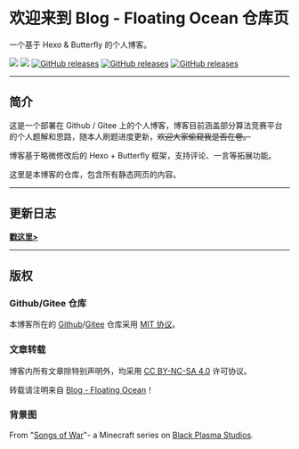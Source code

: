 # 欢迎来到 Blog - Floating Ocean 仓库页

一个基于 Hexo & Butterfly 的个人博客。

<a align="right" href="https://github.com/Floating-Ocean/blog/commits/gh-pages"><img src="https://img.shields.io/github/last-commit/Floating-Ocean/blog/gh-pages?style=flat-square"></a> <a align="right" href="https://floating-ocean.github.io/blog"><img src="https://img.shields.io/github/deployments/Floating-Ocean/blog/github-pages?style=flat-square"></a> <a align="right" href="https://github.com/Floating-Ocean/blog/blob/main/.github/workflows/gitee_page_reload.yml"><img src="https://img.shields.io/github/actions/workflow/status/Floating-Ocean/blog/gitee_page_reload.yml?label=gitee-mirror&style=flat-square" alt="GitHub releases"></a> <a align="right" href="https://github.com/Floating-Ocean/blog/blob/main/.github/workflows/push_to_merge_collection.yml"><img src="https://img.shields.io/github/actions/workflow/status/Floating-Ocean/blog/push_to_merge_collection.yml?label=merge-website&style=flat-square" alt="GitHub releases"></a> <a align="right" href="https://github.com/Floating-Ocean/blog/blob/main/LICENSE"><img src="https://img.shields.io/github/license/Floating-Ocean/blog?style=flat-square" alt="GitHub releases"></a>

****

## 简介

这是一个部署在 Github / Gitee 上的个人博客，博客目前涵盖部分算法竞赛平台的个人题解和思路，随本人刷题进度更新，~~欢迎大家偷窥我是否在卷。~~

博客基于略微修改后的 Hexo + Butterfly 框架，支持评论、一言等拓展功能。

这里是本博客的仓库，包含所有静态网页的内容。

****

## 更新日志

[**戳这里>**](https://floating-ocean.github.io/blog/a/intro)

****

## 版权

### Github/Gitee 仓库

本博客所在的 [Github](https://github.com/Floating-Ocean/blog)/[Gitee](https://gitee.com/Floating-Ocean/blog) 仓库采用 [MIT 协议](https://github.com/Floating-Ocean/blog/blob/main/LICENSE)。

### 文章转载

博客内所有文章除特别声明外，均采用 [CC BY-NC-SA 4.0](https://creativecommons.org/licenses/by-nc-sa/4.0/) 许可协议。

转载请注明来自 [Blog - Floating Ocean](https://floating-ocean.github.io/blog)！

### 背景图

From "[Songs of War](https://youtu.be/yCNUP2NAt-A)"- a Minecraft series on [Black Plasma Studios](https://discord.gg/blackplasma).



